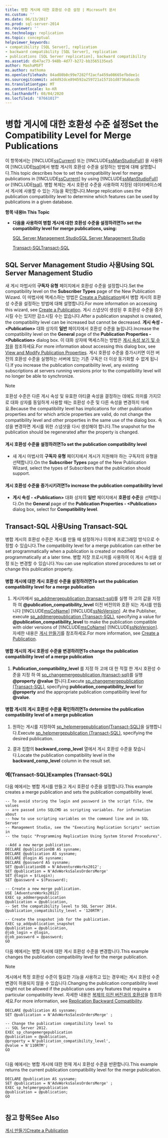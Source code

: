 ```yaml
---
title: 병합 게시에 대한 호환성 수준 설정 | Microsoft 문서
ms.custom: ''
ms.date: 06/13/2017
ms.prod: sql-server-2014
ms.reviewer: ''
ms.technology: replication
ms.topic: conceptual
helpviewer_keywords:
- compatibility [SQL Server], replication
- backward compatibility [SQL Server], replication
- publications [SQL Server replication], backward compatibility
ms.assetid: db47ac73-948b-4d77-b272-bb3565135ea5
author: MashaMSFT
ms.author: mathoma
ms.openlocfilehash: 04ad80b0c99e7282ff2acfa459a08665efbdee1c
ms.sourcegitcommit: ad4d92dce894592a259721a1571b1d8736abacdb
ms.translationtype: MT
ms.contentlocale: ko-KR
ms.lasthandoff: 08/04/2020
ms.locfileid: "87661017"
---
```

# <a name="set-the-compatibility-level-for-merge-publications"></a><span data-ttu-id="1117a-102">병합 게시에 대한 호환성 수준 설정</span><span class="sxs-lookup"><span data-stu-id="1117a-102">Set the Compatibility Level for Merge Publications</span></span>
  <span data-ttu-id="1117a-103">이 항목에서는 [!INCLUDE[ssCurrent](../../../includes/sscurrent-md.md)] 또는 [!INCLUDE[ssManStudioFull](../../../includes/ssmanstudiofull-md.md)] 을 사용하여 [!INCLUDE[tsql](../../../includes/tsql-md.md)]에서 병합 게시의 호환성 수준을 설정하는 방법에 대해 설명합니다.</span><span class="sxs-lookup"><span data-stu-id="1117a-103">This topic describes how to set the compatibility level for merge publications in [!INCLUDE[ssCurrent](../../../includes/sscurrent-md.md)] by using [!INCLUDE[ssManStudioFull](../../../includes/ssmanstudiofull-md.md)] or [!INCLUDE[tsql](../../../includes/tsql-md.md)].</span></span> <span data-ttu-id="1117a-104">병합 복제는 게시 호환성 수준을 사용하여 지정된 데이터베이스에서 게시에 사용할 수 있는 기능을 확인합니다.</span><span class="sxs-lookup"><span data-stu-id="1117a-104">Merge replication uses the publication compatibility level to determine which features can be used by publications in a given database.</span></span>  
  
 <span data-ttu-id="1117a-105">**항목 내용**</span><span class="sxs-lookup"><span data-stu-id="1117a-105">**In This Topic**</span></span>  
  
-   <span data-ttu-id="1117a-106">**다음을 사용하여 병합 게시에 대한 호환성 수준을 설정하려면**</span><span class="sxs-lookup"><span data-stu-id="1117a-106">**To set the compatibility level for merge publications, using:**</span></span>  
  
     [<span data-ttu-id="1117a-107">SQL Server Management Studio</span><span class="sxs-lookup"><span data-stu-id="1117a-107">SQL Server Management Studio</span></span>](#SSMSProcedure)  
  
     [<span data-ttu-id="1117a-108">Transact-SQL</span><span class="sxs-lookup"><span data-stu-id="1117a-108">Transact-SQL</span></span>](#TsqlProcedure)  
  
##  <a name="using-sql-server-management-studio"></a><a name="SSMSProcedure"></a> <span data-ttu-id="1117a-109">SQL Server Management Studio 사용</span><span class="sxs-lookup"><span data-stu-id="1117a-109">Using SQL Server Management Studio</span></span>  
 <span data-ttu-id="1117a-110">새 게시 마법사의 **구독자 유형** 페이지에서 호환성 수준을 설정합니다.</span><span class="sxs-lookup"><span data-stu-id="1117a-110">Set the compatibility level on the **Subscriber Types** page of the New Publication Wizard.</span></span> <span data-ttu-id="1117a-111">이 마법사에 액세스하는 방법은 [Create a Publication](create-a-publication.md)에서 병합 게시의 호환성 수준을 설정하는 방법에 대해 설명합니다.</span><span class="sxs-lookup"><span data-stu-id="1117a-111">For more information on accessing this wizard, see [Create a Publication](create-a-publication.md).</span></span> <span data-ttu-id="1117a-112">게시 스냅샷이 생성된 후 호환성 수준을 증가시킬 수는 있지만 감소시킬 수는 없습니다.</span><span class="sxs-lookup"><span data-stu-id="1117a-112">After a publication snapshot is created, the compatibility level can be increased but cannot be decreased.</span></span> <span data-ttu-id="1117a-113">**게시 속성 - \<Publication>** 대화 상자의 **일반** 페이지에서 호환성 수준을 늘립니다.</span><span class="sxs-lookup"><span data-stu-id="1117a-113">Increase the compatibility level on the **General** page of the **Publication Properties - \<Publication>** dialog box.</span></span> <span data-ttu-id="1117a-114">이 대화 상자에 액세스하는 방법은 [게시 속성 보기 및 수정](view-and-modify-publication-properties.md)을 참조하세요.</span><span class="sxs-lookup"><span data-stu-id="1117a-114">For more information about accessing this dialog box, see [View and Modify Publication Properties](view-and-modify-publication-properties.md).</span></span> <span data-ttu-id="1117a-115">게시 호환성 수준을 증가시키면 이전 버전의 호환성 수준을 실행하는 서버에 있는 기존 구독은 더 이상 동기화할 수 없게 됩니다.</span><span class="sxs-lookup"><span data-stu-id="1117a-115">If you increase the publication compatibility level, any existing subscriptions at servers running versions prior to the compatibility level will no longer be able to synchronize.</span></span>  
  
> [!NOTE]  
>  <span data-ttu-id="1117a-116">호환성 수준은 다른 게시 속성 및 유효한 아티클 속성을 결정하는 데에도 의미를 가지므로 대화 상자를 동일하게 사용할 때는 호환성 수준 및 다른 속성을 변경하지 마세요.</span><span class="sxs-lookup"><span data-stu-id="1117a-116">Because the compatibility level has implications for other publication properties and for which article properties are valid, do not change the compatibility level and other properties in the same use of the dialog box.</span></span> <span data-ttu-id="1117a-117">속성을 변경하면 게시를 위한 스냅샷을 다시 생성해야 합니다.</span><span class="sxs-lookup"><span data-stu-id="1117a-117">The snapshot for the publication should be regenerated after the property is changed.</span></span>  
  
#### <a name="to-set-the-publication-compatibility-level"></a><span data-ttu-id="1117a-118">게시 호환성 수준을 설정하려면</span><span class="sxs-lookup"><span data-stu-id="1117a-118">To set the publication compatibility level</span></span>  
  
-   <span data-ttu-id="1117a-119">새 게시 마법사의 **구독자 유형** 페이지에서 게시가 지원해야 하는 구독자의 유형을 선택합니다.</span><span class="sxs-lookup"><span data-stu-id="1117a-119">On the **Subscriber Types** page of the New Publication Wizard, select the types of Subscribers that the publication should support.</span></span>  
  
#### <a name="to-increase-the-publication-compatibility-level"></a><span data-ttu-id="1117a-120">게시 호환성 수준을 증가시키려면</span><span class="sxs-lookup"><span data-stu-id="1117a-120">To increase the publication compatibility level</span></span>  
  
-   <span data-ttu-id="1117a-121">**게시 속성 - \<Publication>** 대화 상자의 **일반** 페이지에서 **호환성 수준**을 선택합니다.</span><span class="sxs-lookup"><span data-stu-id="1117a-121">On the **General** page of the **Publication Properties - \<Publication>** dialog box, select for **Compatibility level**.</span></span>  
  
##  <a name="using-transact-sql"></a><a name="TsqlProcedure"></a> <span data-ttu-id="1117a-122">Transact-SQL 사용</span><span class="sxs-lookup"><span data-stu-id="1117a-122">Using Transact-SQL</span></span>  
 <span data-ttu-id="1117a-123">병합 게시의 호환성 수준은 게시를 만들 때 설정하거나 이후에 프로그래밍 방식으로 수정할 수 있습니다.</span><span class="sxs-lookup"><span data-stu-id="1117a-123">The compatibility level for a merge publication can either be set programmatically when a publication is created or modified programmatically at a later time.</span></span> <span data-ttu-id="1117a-124">병합 저장 프로시저를 사용하여 이 게시 속성을 설정 또는 변경할 수 있습니다.</span><span class="sxs-lookup"><span data-stu-id="1117a-124">You can use replication stored procedures to set or change this publication property.</span></span>  
  
#### <a name="to-set-the-publication-compatibility-level-for-a-merge-publication"></a><span data-ttu-id="1117a-125">병합 게시에 대한 게시 호환성 수준을 설정하려면</span><span class="sxs-lookup"><span data-stu-id="1117a-125">To set the publication compatibility level for a merge publication</span></span>  
  
1.  <span data-ttu-id="1117a-126">게시자에서 [sp_addmergepublication &#40;transact-sql&#41;](/sql/relational-databases/system-stored-procedures/sp-addmergepublication-transact-sql)를 실행 하 고의 값을 지정 하 여 **@publication_compatibility_level** 이전 버전의와 호환 되는 게시를 만듭니다 [!INCLUDE[msCoName](../../../includes/msconame-md.md)] [!INCLUDE[ssNoVersion](../../../includes/ssnoversion-md.md)] .</span><span class="sxs-lookup"><span data-stu-id="1117a-126">At the Publisher, execute [sp_addmergepublication &#40;Transact-SQL&#41;](/sql/relational-databases/system-stored-procedures/sp-addmergepublication-transact-sql), specifying a value for **@publication_compatibility_level** to make the publication compatible with older versions of [!INCLUDE[msCoName](../../../includes/msconame-md.md)] [!INCLUDE[ssNoVersion](../../../includes/ssnoversion-md.md)].</span></span> <span data-ttu-id="1117a-127">자세한 내용은 [게시 만들기](create-a-publication.md)를 참조하세요.</span><span class="sxs-lookup"><span data-stu-id="1117a-127">For more information, see [Create a Publication](create-a-publication.md).</span></span>  
  
#### <a name="to-change-the-publication-compatibility-level-of-a-merge-publication"></a><span data-ttu-id="1117a-128">병합 게시의 게시 호환성 수준을 변경하려면</span><span class="sxs-lookup"><span data-stu-id="1117a-128">To change the publication compatibility level of a merge publication</span></span>  
  
1.  <span data-ttu-id="1117a-129">**Publication_compatibility_level** 를 지정 하 고에 대 한 적절 한 게시 호환성 수준을 지정 하 여 [sp_changemergepublication &#40;transact-sql&#41;](/sql/relational-databases/system-stored-procedures/sp-changemergepublication-transact-sql)를 실행 **@property** **@value** 합니다.</span><span class="sxs-lookup"><span data-stu-id="1117a-129">Execute [sp_changemergepublication &#40;Transact-SQL&#41;](/sql/relational-databases/system-stored-procedures/sp-changemergepublication-transact-sql), specifying **publication_compatibility_level** for **@property** and the appropriate publication compatibility level for **@value**.</span></span>  
  
#### <a name="to-determine-the-publication-compatibility-level-of-a-merge-publication"></a><span data-ttu-id="1117a-130">병합 게시의 게시 호환성 수준을 확인하려면</span><span class="sxs-lookup"><span data-stu-id="1117a-130">To determine the publication compatibility level of a merge publication</span></span>  
  
1.  <span data-ttu-id="1117a-131">원하는 게시를 지정하여 [sp_helpmergepublication&#40;Transact-SQL&#41;](/sql/relational-databases/system-stored-procedures/sp-helpmergepublication-transact-sql)을 실행합니다.</span><span class="sxs-lookup"><span data-stu-id="1117a-131">Execute [sp_helpmergepublication &#40;Transact-SQL&#41;](/sql/relational-databases/system-stored-procedures/sp-helpmergepublication-transact-sql), specifying the desired publication.</span></span>  
  
2.  <span data-ttu-id="1117a-132">결과 집합의 **backward_comp_level** 열에서 게시 호환성 수준을 찾습니다.</span><span class="sxs-lookup"><span data-stu-id="1117a-132">Locate the publication compatibility level in the **backward_comp_level** column in the result set.</span></span>  
  
###  <a name="examples-transact-sql"></a><a name="TsqlExample"></a> <span data-ttu-id="1117a-133">예(Transact-SQL)</span><span class="sxs-lookup"><span data-stu-id="1117a-133">Examples (Transact-SQL)</span></span>  
 <span data-ttu-id="1117a-134">다음 예에서는 병합 게시를 만들고 게시 호환성 수준을 설정합니다.</span><span class="sxs-lookup"><span data-stu-id="1117a-134">This example creates a merge publication and sets the publication compatibility level.</span></span>  
  
```  
-- To avoid storing the login and password in the script file, the values   
-- are passed into SQLCMD as scripting variables. For information about   
-- how to use scripting variables on the command line and in SQL Server  
-- Management Studio, see the "Executing Replication Scripts" section in  
-- the topic "Programming Replication Using System Stored Procedures".  
  
--Add a new merge publication.  
DECLARE @publicationDB AS sysname;  
DECLARE @publication AS sysname;  
DECLARE @login AS sysname;  
DECLARE @password AS sysname;  
SET @publicationDB = N'AdventureWorks2012';   
SET @publication = N'AdvWorksSalesOrdersMerge'   
SET @login = $(Login);  
SET @password = $(Password);  
  
-- Create a new merge publication.   
USE [AdventureWorks2012]  
EXEC sp_addmergepublication   
@publication = @publication,   
-- Set the compatibility level to SQL Server 2014.  
@publication_compatibility_level = '120RTM';   
  
-- Create the snapshot job for the publication.  
EXEC sp_addpublication_snapshot   
@publication = @publication,  
@job_login = @login,  
@job_password = @password;  
GO  
```  
  
 <span data-ttu-id="1117a-135">다음 예에서는 병합 게시에 대한 게시 호환성 수준을 변경합니다.</span><span class="sxs-lookup"><span data-stu-id="1117a-135">This example changes the publication compatibility level for the merge publication.</span></span>  
  
> [!NOTE]  
>  <span data-ttu-id="1117a-136">게시에서 특정 호환성 수준이 필요한 기능을 사용하고 있는 경우에는 게시 호환성 수준 변경이 허용되지 않을 수 있습니다.</span><span class="sxs-lookup"><span data-stu-id="1117a-136">Changing the publication compatibility level might not be allowed if the publication uses any features that require a particular compatibility level.</span></span> <span data-ttu-id="1117a-137">자세한 내용은 [복제의 이전 버전과의 호환성](../replication-backward-compatibility.md)을 참조하세요.</span><span class="sxs-lookup"><span data-stu-id="1117a-137">For more information, see [Replication Backward Compatibility](../replication-backward-compatibility.md).</span></span>  
  
```  
DECLARE @publication AS sysname;  
SET @publication = N'AdvWorksSalesOrdersMerge' ;  
  
-- Change the publication compatibility level to   
-- SQL Server 2012.  
EXEC sp_changemergepublication   
@publication = @publication,   
@property = N'publication_compatibility_level',   
@value = N'110RTM';  
GO  
  
```  
  
 <span data-ttu-id="1117a-138">다음 예에서는 병합 게시에 대한 현재 게시 호환성 수준을 반환합니다.</span><span class="sxs-lookup"><span data-stu-id="1117a-138">This example returns the current publication compatibility level for the merge publication.</span></span>  
  
```  
DECLARE @publication AS sysname;  
SET @publication = N'AdvWorksSalesOrdersMerge' ;  
EXEC sp_helpmergepublication   
@publication = @publication;  
GO  
  
```  
  
## <a name="see-also"></a><span data-ttu-id="1117a-139">참고 항목</span><span class="sxs-lookup"><span data-stu-id="1117a-139">See Also</span></span>  
 [<span data-ttu-id="1117a-140">게시 만들기</span><span class="sxs-lookup"><span data-stu-id="1117a-140">Create a Publication</span></span>](create-a-publication.md)  
  
  

